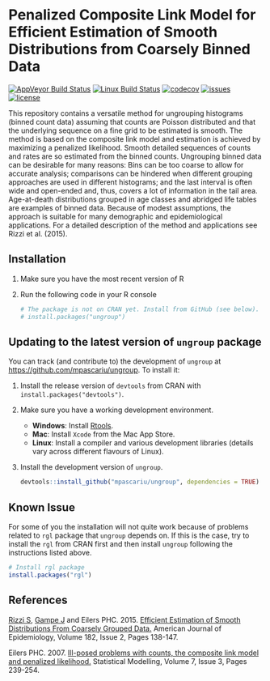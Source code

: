 # Penalized Composite Link Model for Efficient Estimation of Smooth Distributions from Coarsely Binned Data
[![AppVeyor Build Status](https://ci.appveyor.com/api/projects/status/github/mpascariu/ungroup?branch=master&svg=true)](https://ci.appveyor.com/project/mpascariu/ungroup)
[![Linux Build Status](https://travis-ci.org/mpascariu/ungroup.svg?branch=master)](https://travis-ci.org/mpascariu/ungroup)
[![codecov](https://codecov.io/github/mpascariu/ungroup/branch/master/graphs/badge.svg)](https://codecov.io/github/mpascariu/ungroup)
[![issues](https://img.shields.io/github/issues-raw/mpascariu/ungroup.svg)](https://github.com/mpascariu/ungroup/issues)
[![license](https://img.shields.io/badge/License-GPL%20v3-blue.svg)](https://github.com/mpascariu/ungroup/blob/master/LICENSE)

This repository contains a versatile method for ungrouping histograms (binned count data) assuming that counts are Poisson distributed and that the underlying sequence on a fine grid to be estimated is smooth. The method is based on the composite link model and estimation is achieved by maximizing a penalized likelihood. Smooth detailed sequences of counts and rates are so estimated from the binned counts. Ungrouping binned data can be desirable for many reasons: Bins can be too coarse to allow for accurate analysis; comparisons can be hindered when different grouping approaches are used in different histograms; and the last interval is often wide and open-ended and, thus, covers a lot of information in the tail area. Age-at-death distributions grouped in age classes and abridged life tables are examples of binned data. Because of modest assumptions, the approach is suitable for many demographic and epidemiological applications. For a detailed description of the method and applications see Rizzi et al. (2015).

## Installation

1. Make sure you have the most recent version of R
2. Run the following code in your R console 

   ```R
   # The package is not on CRAN yet. Install from GitHub (see below). 
   # install.packages("ungroup")
   ```

## Updating to the latest version of `ungroup` package

You can track (and contribute to) the development of `ungroup` at https://github.com/mpascariu/ungroup. To install it:

1. Install the release version of `devtools` from CRAN with `install.packages("devtools")`.

2. Make sure you have a working development environment.
    * **Windows**: Install [Rtools](https://CRAN.R-project.org/bin/windows/Rtools/).
    * **Mac**: Install `Xcode` from the Mac App Store.
    * **Linux**: Install a compiler and various development libraries (details vary across different flavours of Linux).

3. Install the development version of `ungroup`.

   ```R
   devtools::install_github("mpascariu/ungroup", dependencies = TRUE)
   ```

## Known Issue
For some of you the installation will not quite work because of problems related to `rgl` package that `ungroup` depends on. If this is the case, try to install the `rgl` from CRAN first and then install `ungroup` following the instructions listed above. 

   ```R
   # Install rgl package 
   install.packages("rgl")
   ```

## References
[Rizzi S](http://findresearcher.sdu.dk:8080/portal/en/person/srizzi), [Gampe J](http://www.demogr.mpg.de/en/institute/staff_directory_1899/jutta_gampe_655.htm) and Eilers PHC. 2015. [Efficient Estimation of Smooth Distributions From Coarsely Grouped Data.](https://doi.org/10.1093/aje/kwv020) American Journal of Epidemiology, Volume 182, Issue 2, Pages 138-147.

Eilers PHC. 2007. [Ill-posed problems with counts, the composite link model and penalized likelihood.](https://doi.org/10.1177/1471082X0700700302) Statistical Modelling, Volume 7, Issue 3, Pages 239-254.


